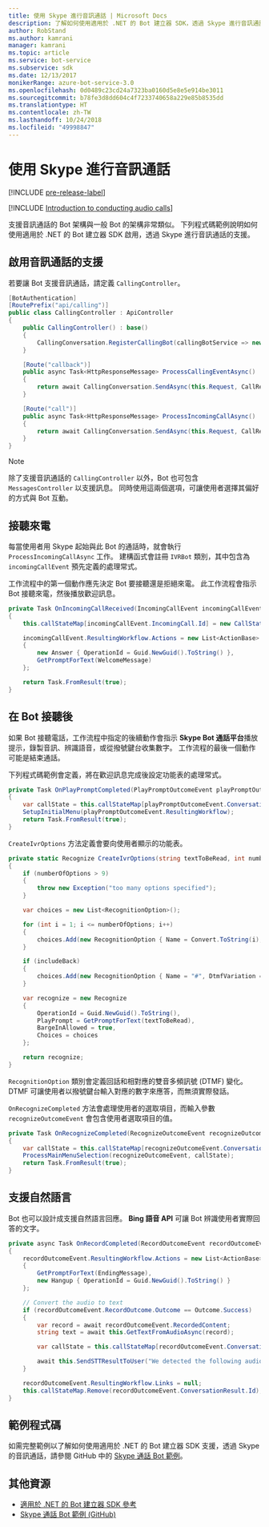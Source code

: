 ```yaml
---
title: 使用 Skype 進行音訊通話 | Microsoft Docs
description: 了解如何使用適用於 .NET 的 Bot 建立器 SDK，透過 Skype 進行音訊通話。
author: RobStand
ms.author: kamrani
manager: kamrani
ms.topic: article
ms.service: bot-service
ms.subservice: sdk
ms.date: 12/13/2017
monikerRange: azure-bot-service-3.0
ms.openlocfilehash: 0d0489c23cd24a7323ba0160d5e8e5e914be3011
ms.sourcegitcommit: b78fe3d8dd604c4f7233740658a229e85b8535dd
ms.translationtype: HT
ms.contentlocale: zh-TW
ms.lasthandoff: 10/24/2018
ms.locfileid: "49998847"
---
```

# <a name="conduct-audio-calls-with-skype"></a>使用 Skype 進行音訊通話

[!INCLUDE [pre-release-label](../includes/pre-release-label-v3.md)]

[!INCLUDE [Introduction to conducting audio calls](../includes/snippet-audio-call-intro.md)]

支援音訊通話的 Bot 架構與一般 Bot 的架構非常類似。 下列程式碼範例說明如何使用適用於 .NET 的 Bot 建立器 SDK 啟用，透過 Skype 進行音訊通話的支援。 

## <a name="enable-support-for-audio-calls"></a>啟用音訊通話的支援

若要讓 Bot 支援音訊通話，請定義 `CallingController`。

```cs
[BotAuthentication]
[RoutePrefix("api/calling")]
public class CallingController : ApiController
{
    public CallingController() : base()
    {
        CallingConversation.RegisterCallingBot(callingBotService => new IVRBot(callingBotService));
    }

    [Route("callback")]
    public async Task<HttpResponseMessage> ProcessCallingEventAsync()
    {
        return await CallingConversation.SendAsync(this.Request, CallRequestType.CallingEvent);
    }

    [Route("call")]
    public async Task<HttpResponseMessage> ProcessIncomingCallAsync()
    {
        return await CallingConversation.SendAsync(this.Request, CallRequestType.IncomingCall);
    }
}
```

> [!NOTE]
> 除了支援音訊通話的 `CallingController` 以外，Bot 也可包含 `MessagesController` 以支援訊息。 同時使用這兩個選項，可讓使用者選擇其偏好的方式與 Bot 互動。 <!-- docs on MessagesController are where? -->

##  <a name="answer-the-call"></a>接聽來電

每當使用者用 Skype 起始與此 Bot 的通話時，就會執行 `ProcessIncomingCallAsync` 工作。
建構函式會註冊 `IVRBot` 類別，其中包含為 `incomingCallEvent` 預先定義的處理常式。

工作流程中的第一個動作應先決定 Bot 要接聽還是拒絕來電。 此工作流程會指示 Bot 接聽來電，然後播放歡迎訊息。 

```cs
private Task OnIncomingCallReceived(IncomingCallEvent incomingCallEvent)
{
    this.callStateMap[incomingCallEvent.IncomingCall.Id] = new CallState(incomingCallEvent.IncomingCall.Participants);

    incomingCallEvent.ResultingWorkflow.Actions = new List<ActionBase>
    {
        new Answer { OperationId = Guid.NewGuid().ToString() },
        GetPromptForText(WelcomeMessage)
    };

    return Task.FromResult(true);
}
```

## <a name="after-the-bot-answers"></a>在 Bot 接聽後

如果 Bot 接聽電話，工作流程中指定的後續動作會指示 **Skype Bot 通話平台**播放提示，錄製音訊、辨識語音，或從撥號鍵台收集數字。 工作流程的最後一個動作可能是結束通話。 

下列程式碼範例會定義，將在歡迎訊息完成後設定功能表的處理常式。

```cs
private Task OnPlayPromptCompleted(PlayPromptOutcomeEvent playPromptOutcomeEvent)
{
    var callState = this.callStateMap[playPromptOutcomeEvent.ConversationResult.Id];
    SetupInitialMenu(playPromptOutcomeEvent.ResultingWorkflow);
    return Task.FromResult(true);
}
```

`CreateIvrOptions` 方法定義會要向使用者顯示的功能表。

```cs
private static Recognize CreateIvrOptions(string textToBeRead, int numberOfOptions, bool includeBack)
{
    if (numberOfOptions > 9)
    {
        throw new Exception("too many options specified");
    }

    var choices = new List<RecognitionOption>();

    for (int i = 1; i <= numberOfOptions; i++)
    {
        choices.Add(new RecognitionOption { Name = Convert.ToString(i), DtmfVariation = (char)('0' + i) });
    }

    if (includeBack)
    {
        choices.Add(new RecognitionOption { Name = "#", DtmfVariation = '#' });
    }

    var recognize = new Recognize
    {
        OperationId = Guid.NewGuid().ToString(),
        PlayPrompt = GetPromptForText(textToBeRead),
        BargeInAllowed = true,
        Choices = choices
    };

    return recognize;
}
```

`RecognitionOption` 類別會定義回話和相對應的雙音多頻訊號 (DTMF) 變化。 DTMF 可讓使用者以撥號鍵台輸入對應的數字來應答，而無須實際發話。

`OnRecognizeCompleted` 方法會處理使用者的選取項目，而輸入參數 `recognizeOutcomeEvent` 會包含使用者選取項目的值。

```cs
private Task OnRecognizeCompleted(RecognizeOutcomeEvent recognizeOutcomeEvent)
{
    var callState = this.callStateMap[recognizeOutcomeEvent.ConversationResult.Id];
    ProcessMainMenuSelection(recognizeOutcomeEvent, callState);
    return Task.FromResult(true);
}
```

## <a name="support-natural-language"></a>支援自然語言
Bot 也可以設計成支援自然語言回應。 **Bing 語音 API** 可讓 Bot 辨識使用者實際回答的文字。

```cs
private async Task OnRecordCompleted(RecordOutcomeEvent recordOutcomeEvent)
{
    recordOutcomeEvent.ResultingWorkflow.Actions = new List<ActionBase>
    {
        GetPromptForText(EndingMessage),
        new Hangup { OperationId = Guid.NewGuid().ToString() }
    };

    // Convert the audio to text
    if (recordOutcomeEvent.RecordOutcome.Outcome == Outcome.Success)
    {
        var record = await recordOutcomeEvent.RecordedContent;
        string text = await this.GetTextFromAudioAsync(record);

        var callState = this.callStateMap[recordOutcomeEvent.ConversationResult.Id];

        await this.SendSTTResultToUser("We detected the following audio: " + text, callState.Participants);
    }

    recordOutcomeEvent.ResultingWorkflow.Links = null;
    this.callStateMap.Remove(recordOutcomeEvent.ConversationResult.Id);
}
```

## <a name="sample-code"></a>範例程式碼

如需完整範例以了解如何使用適用於 .NET 的 Bot 建立器 SDK 支援，透過 Skype 的音訊通話，請參閱 GitHub 中的 <a href="https://github.com/Microsoft/BotBuilder-Samples/tree/master/CSharp/skype-CallingBot" target="_blank">Skype 通話 Bot 範例</a>。

## <a name="additional-resources"></a>其他資源

- <a href="/dotnet/api/?view=botbuilder-3.11.0" target="_blank">適用於 .NET 的 Bot 建立器 SDK 參考</a>
- <a href="https://github.com/Microsoft/BotBuilder-Samples/tree/master/CSharp/skype-CallingBot" target="_blank">Skype 通話 Bot 範例 (GitHub)</a>
